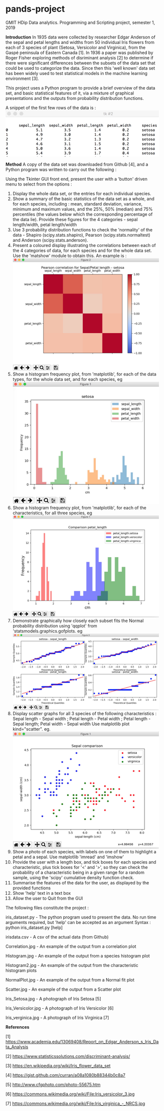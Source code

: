 # pands-project
GMIT HDip Data analytics. Programming and Scripting project, semester 1, 2019 

**Introduction**
In 1935 data were collected by researcher Edgar Anderson of the sepal and petal lengths and widths from 50 individual Iris flowers from each of 3 species of plant (Setosa, Versicolor and Virginica), from the Gaspé peninsula of Eastern Canada [1]. In 1936 a paper was published by Roger Fisher exploring methods of disriminant analysis [2] to determine if there were significant differences between the subsets of the data set that could be used to categorize the data. Since then this 'well known' data set has been widely used to test statistical models in the machine learning environment [3].

This project uses a Python program to provide a brief overview of the data set, and basic statistical features of it, via a mixture of graphical presentations and the outputs from probability distribution functions.

A snippet of the first few rows of the data is :
![alt text](RawData.jpg)

**Method**
A copy of the data set was downloaded from Github [4], and a Python program was written to carry out the following :

Using the Tkinter GUI front end, present the user with a 'button' driven menu to select from the options :

1. Display the whole data set, or the entries for each individual species.
2. Show a summary of the basic statistics of the data set as a whole, and for each species, including :
   mean, standard deviation, variance, minimum and maximum values, and the 25%, 50% (median) and 75% percentiles
   (the values below which the corresponding percentage of the data lie).
   Provide these figures for the 4 categories - sepal length/width, petal length/width   
3. Use 3 probability distribution functions to check the 'normality' of the data - Shapiro (scipy.stats.shapiro), 
   Pearson (scipy.stats.normaltest) and Anderson (scipy.stats.anderson).
4. Present a coloured display illustrating the correlations between each of the 4 categories of data, for each species
   and for the whole data set. Use the 'matshow' module to obtain this. An example is :
   ![alt text](Correlation.jpg)
5. Show a histogram frequency plot, from 'matplotlib', for each of the data types, for the whole data set, and for each species, eg
   ![alt text](Histogram.jpg)
6. Show a histogram frequency plot, from 'matplotlib', for each of the characteristics, for all three species, eg
   ![alt text](Histogram2.jpg)   
7. Demonstrate graphically how closely each subset fits the Normal probability distribution using 'qqplot' from
   'statsmodels.graphics.gofplots. eg ![alt text](NormalPlot.jpg) 
8. Display scatter graphs for all 3 species of the following characteristics : Sepal length - Sepal width ; 
   Petal length - Petal width ; Petal length - Sepal length; Petal width - Sepal width
   Use matplotlib plot kind="scatter".
   eg. ![alt text](Scatter.jpg)   
9. Show a photo of each species, with labels on one of them to highlight a petal and a sepal. 
   Use matplotlib 'imread' and 'imshow'
10. Provide the user with a length box, and tick boxes for each species and characteristic, plus tick boxes for 
    '<' and '>', so they can check the probability of a characteristic being in a given range for a random sample,
    using the 'scipy' cumulative density function check.
11. Summarise the features of the data for the user, as displayed by the provided functions
12. Show 'help' text in a text box
13. Allow the user to Quit from the GUI

The following files constitute the project :

iris_dataset.py      -  The python program used to present the data.
                        No run time arguments required, but 'help' can be accepted as an argument
                        Syntax : python iris_dataset.py [help]

irisdata.csv         -  A csv of the actual data (from Github)

Correlation.jpg      -  An example of the output from a correlation plot

Histogram.jpg        -  An example of the output from a species histogram plot

Histogram2.jpg       -  An example of the output from the characteristic histogram plots

NormalPlot.jpg       -  An example of the output from a Normal fit plot

Scatter.jpg          -  An example of the output from a Scatter plot 

Iris_Setosa.jpg      -  A photograph of Iris Setosa [5]

Iris_Versicolor.jpg  -  A photograph of Iris Versicolor [6]

Iris_verginica.jpg   -  A photograph of Iris Virginica [7]


**References**

[1] https://www.academia.edu/13069408/Report_on_Edgar_Anderson_s_Iris_Data_Analysis

[2] https://www.statisticssolutions.com/discriminant-analysis/

[3] https://en.wikipedia.org/wiki/Iris_flower_data_set

[4] https://gist.github.com/curran/a08a1080b88344b0c8a7

[5] http://www.cfgphoto.com/photo-55675.htm

[6] https://commons.wikimedia.org/wiki/File:Iris_versicolor_3.jpg

[7] https://commons.wikimedia.org/wiki/File:Iris_virginica_-_NRCS.jpg
